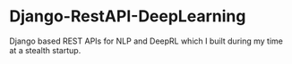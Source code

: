 # Django-RestAPI-DeepLearning
Django based REST APIs for NLP and DeepRL which I built during my time at a stealth startup.
